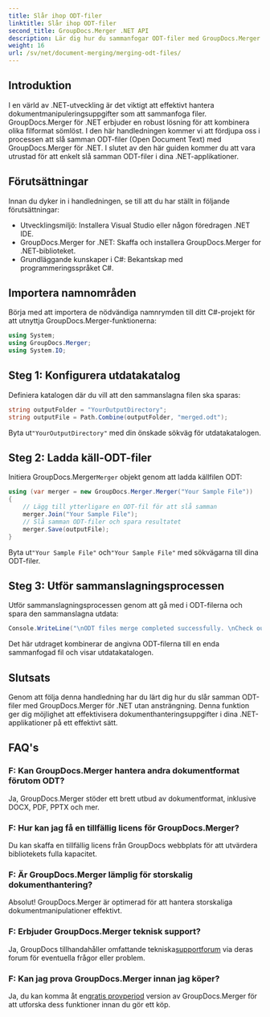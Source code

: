 ```yaml
---
title: Slår ihop ODT-filer
linktitle: Slår ihop ODT-filer
second_title: GroupDocs.Merger .NET API
description: Lär dig hur du sammanfogar ODT-filer med GroupDocs.Merger för .NET utan ansträngning. Förbättra dina dokumenthanteringsmöjligheter med detta kraftfulla bibliotek.
weight: 16
url: /sv/net/document-merging/merging-odt-files/
---
```

## Introduktion
I en värld av .NET-utveckling är det viktigt att effektivt hantera dokumentmanipuleringsuppgifter som att sammanfoga filer. GroupDocs.Merger för .NET erbjuder en robust lösning för att kombinera olika filformat sömlöst. I den här handledningen kommer vi att fördjupa oss i processen att slå samman ODT-filer (Open Document Text) med GroupDocs.Merger för .NET. I slutet av den här guiden kommer du att vara utrustad för att enkelt slå samman ODT-filer i dina .NET-applikationer.
## Förutsättningar
Innan du dyker in i handledningen, se till att du har ställt in följande förutsättningar:
- Utvecklingsmiljö: Installera Visual Studio eller någon föredragen .NET IDE.
- GroupDocs.Merger for .NET: Skaffa och installera GroupDocs.Merger for .NET-biblioteket.
- Grundläggande kunskaper i C#: Bekantskap med programmeringsspråket C#.

## Importera namnområden
Börja med att importera de nödvändiga namnrymden till ditt C#-projekt för att utnyttja GroupDocs.Merger-funktionerna:
```csharp
using System; 
using GroupDocs.Merger;
using System.IO;
```
## Steg 1: Konfigurera utdatakatalog
Definiera katalogen där du vill att den sammanslagna filen ska sparas:
```csharp
string outputFolder = "YourOutputDirectory";
string outputFile = Path.Combine(outputFolder, "merged.odt");
```
 Byta ut`"YourOutputDirectory"` med din önskade sökväg för utdatakatalogen.
## Steg 2: Ladda käll-ODT-filer
 Initiera GroupDocs.Merger`Merger` objekt genom att ladda källfilen ODT:
```csharp
using (var merger = new GroupDocs.Merger.Merger("Your Sample File"))
{
    // Lägg till ytterligare en ODT-fil för att slå samman
    merger.Join("Your Sample File");
    // Slå samman ODT-filer och spara resultatet
    merger.Save(outputFile);
}
```
 Byta ut`"Your Sample File"` och`"Your Sample File"` med sökvägarna till dina ODT-filer.
## Steg 3: Utför sammanslagningsprocessen
Utför sammanslagningsprocessen genom att gå med i ODT-filerna och spara den sammanslagna utdata:
```csharp
Console.WriteLine("\nODT files merge completed successfully. \nCheck output in {0}", outputFolder);
```
Det här utdraget kombinerar de angivna ODT-filerna till en enda sammanfogad fil och visar utdatakatalogen.

## Slutsats
Genom att följa denna handledning har du lärt dig hur du slår samman ODT-filer med GroupDocs.Merger för .NET utan ansträngning. Denna funktion ger dig möjlighet att effektivisera dokumenthanteringsuppgifter i dina .NET-applikationer på ett effektivt sätt.

## FAQ's
### F: Kan GroupDocs.Merger hantera andra dokumentformat förutom ODT?
Ja, GroupDocs.Merger stöder ett brett utbud av dokumentformat, inklusive DOCX, PDF, PPTX och mer.
### F: Hur kan jag få en tillfällig licens för GroupDocs.Merger?
Du kan skaffa en tillfällig licens från GroupDocs webbplats för att utvärdera bibliotekets fulla kapacitet.
### F: Är GroupDocs.Merger lämplig för storskalig dokumenthantering?
Absolut! GroupDocs.Merger är optimerad för att hantera storskaliga dokumentmanipulationer effektivt.
### F: Erbjuder GroupDocs.Merger teknisk support?
 Ja, GroupDocs tillhandahåller omfattande tekniska[supportforum](https://forum.groupdocs.com/c/merger/32) via deras forum för eventuella frågor eller problem.
### F: Kan jag prova GroupDocs.Merger innan jag köper?
 Ja, du kan komma åt en[gratis provperiod](https://releases.groupdocs.com/) version av GroupDocs.Merger för att utforska dess funktioner innan du gör ett köp.